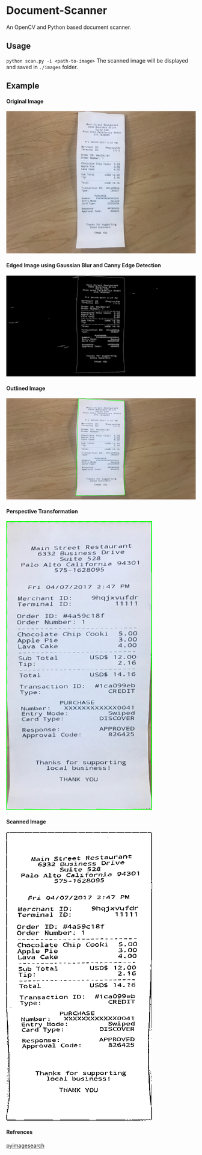 # Document-Scanner

An OpenCV and Python based document scanner.

## Usage
`python scan.py -i <path-to-image>`
The scanned image will be displayed and saved in `./images` folder.

## Example
#### Original Image
![Original Image](./images/receipt_1.JPG)

#### Edged Image using Gaussian Blur and Canny Edge Detection
![Edged Image using Gaussian Blur and Canny Edge Detection](./images/edgedImage.png)

#### Outlined Image
![Outlined Image](./images/outline.png)

#### Perspective Transformation
![Perspective Transformation](./images/transformedImage.png)

#### Scanned Image
![Scanned Image](./images/scanned.png)

#### Refrences
[pyimagesearch](https://www.pyimagesearch.com/2014/09/01/build-kick-ass-mobile-document-scanner-just-5-minutes/)
